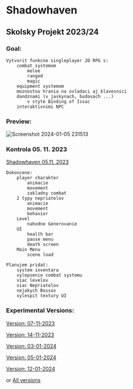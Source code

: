 # Shadowhaven
## Skolsky Projekt 2023/24

### Goal:
	Vytvorit funkcne singleplayer 2D RPG s:
		combat systemom
			melee
			ranged
			magic
		equipment systemom
		moznostou hrania na ovladaci aj klavesnici
		dandznami (v jaskynach, budovach ...)
			v styte Binding of Issac
		interaktivnimi NPC
### Preview:
![Screenshot 2024-01-05 231513](https://github.com/Y0hn/project/assets/101512527/9836d482-7ad4-4e61-8445-771f796a6175)

### Kontrola 05. 11. 2023
<p>
	<a href="https://www.youtube.com/embed/m57ylZGgtiE">Shadowhaven 05.11. 2023</a>
</p>

	Dokoncene:
		player charakter
			animacie
			movement
			zakladny combat
		2 typy nepriatelov
			animacie
			movement
			behavior
		Level
			nahodne Generovanie
		UI
			health bar
			pause menu
			death screen
		Main Menu
			scene load

	Planujem pridat:	
		system inventara
		vylepsenie combat systemu
		viac levelov
		viac Nepriatelov
		nejakych Bossov
		vylespit textury UI
### Experimental Versions:
<p>
	<a href = "https://drive.google.com/drive/folders/1wD3EJGKzidaOD3VBCWk1KXh3JofZYSmR?usp=drive_link">Version: 07-11-2023</a>
</p>
<p>
	<a href = "https://drive.google.com/drive/folders/1fhWX-4bFaXegIxYtZ6I0X286BfR9NKBa?usp=drive_link">Version: 14-11-2023</a>
</p>
<p>
	<a href = "https://drive.google.com/drive/folders/1VhVsrBNsd2cp5ipRlpxBXxloCKWJqZWF?usp=drive_link">Version: 03-01-2024</a>
</p>
<p>
	<a href = "https://drive.google.com/drive/folders/1Iou5Fj9HMxjOTdqWoMItfFWUygL1NbHR?usp=drive_link">Version: 05-01-2024</a>
</p>
<p>
	<a href = "https://drive.google.com/drive/folders/15k097OeOLAsHSqIKhLRVz8WRdysL0v-K?usp=drive_link">Version: 12-01-2024</a>
</p>
or <a href = "https://drive.google.com/drive/folders/1mlVHg6lrFUsqv6OAelCen_a0NOv2Kcnh?usp=sharing">All versions</a>
